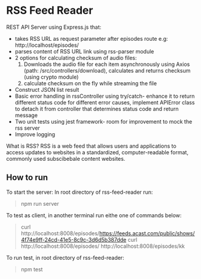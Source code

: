 # RSS Feed Reader
REST API Server using Express.js that:
- takes RSS URL as request parameter after episodes route 
    e.g:  http://localhost/episodes/<rss-url>
- parses content of RSS URL link using rss-parser module
- 2 options for calculating checksum of audio files:
    1. Downloads the audio file for each item asynchronously using Axios (path: /src/controllers/download), calculates and returns checksum (using crypto module)
    2. calculate checksum on the fly while streaming the file 
- Construct JSON list result
- Basic error handling in rssController using try/catch- enhance it to return different status code for different error causes, implement APIError class to detach it from controller that determines status code and return message 
- Two unit tests using jest framework- room for improvement to mock the rss server
- Improve logging

What is RSS? 
RSS is a web feed that allows users and applications to access updates to websites in a standardized, computer-readable format, commonly used subscibebale content websites.

## How to run

To start the server:
 In root directory of rss-feed-reader run: 
> npm run server

To test as client, in another terminal run eithe one of commands below:
> curl http://localhost:8008/episodes/https://feeds.acast.com/public/shows/4f74e9ff-24cd-41e5-8c9c-3d6d5b387dde
> curl http://localhost:8008/episodes/
> http://localhost:8008/episodes/kk

To run test, in root directory of rss-feed-reader:
> npm test

